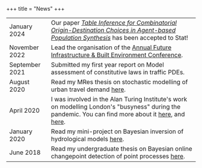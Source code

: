 +++
title = "News"
+++

<table>
  <tr>
    <td>January 2024</td>
    <td> Our paper <a href="https://arxiv.org/abs/2307.02184", target="_blank"><i>Table Inference for Combinatorial Origin-Destination Choices in Agent-based Population Synthesis</i></a> has been accepted to Stat!</td>
  </tr>
  <tr>
    <td>November 2022</td>
    <td>Lead the organisation of the <a href="https://www.fibe-cdt.eng.cam.ac.uk/news/fibe2-conference", target="_blank">Annual Future Infrastructure & Built Environment Conference</a>.</td>
  </tr>
  <tr>
    <td>September 2021</td>
    <td>Submitted my first year report on Model assessment of constitutive laws in traffic PDEs</a>.</td>
  </tr>
  <tr>
  <tr>
    <td>August 2020</td>
    <td>Read my MRes thesis on stochastic modelling of urban travel demand <a href="./research/stochastic-modelling-of-urban-travel-demand/", target="_blank">here</a>.</td>
  </tr>
  <tr>
    <td>April 2020</td>
    <td>I was involved in the Alan Turing Institute's work on modelling London's "busyness" during the pandemic. You can find more about it <a href="https://www.lrfoundation.org.uk/en/news/understanding-londons-busyness/", target="_blank">here</a>, and <a href="https://www.fibe-cdt.eng.cam.ac.uk/news/YannisZachosNews", target="_blank">here</a>.</td>
  </tr>
  <tr>
    <td>January 2020</td>
    <td>Read my mini-project on Bayesian inversion of hydrological models <a href="./research/introduction-to-bayesian-hydrological-modelling/", target="_blank">here</a>.</td>
  </tr>
  <tr>
    <td>June 2018</td>
    <td>Read my undergraduate thesis on Bayesian online changepoint detection of point processes <a href="./research/bayesian-online-changepoint-detection-of-point-processes/", target="_blank">here</a>.</td>
  </tr>
</table>
